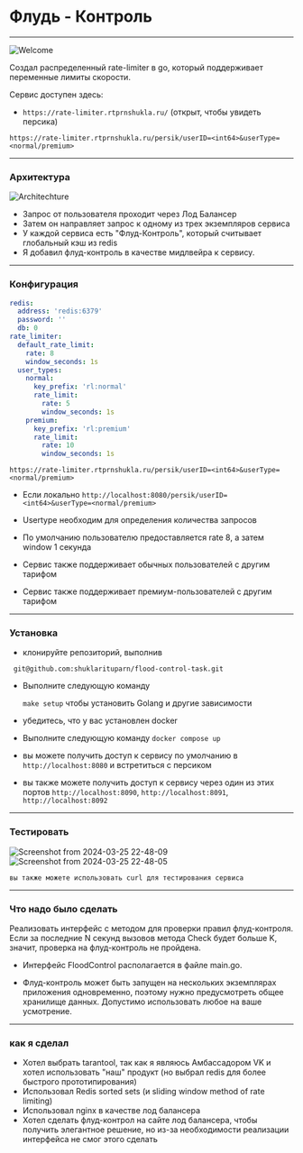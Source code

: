 # Флудь - Контроль 

---

![Welcome](https://github.com/shuklarituparn/flood-control-task/assets/66947051/e4777094-4d16-4287-bee7-7afe21294d35)

Создал распределенный rate-limiter в go, который поддерживает переменные лимиты скорости.

Сервис доступен здесь: 

 - `https://rate-limiter.rtprnshukla.ru/` (открыт, чтобы увидеть персика)

`https://rate-limiter.rtprnshukla.ru/persik/userID=<int64>&userType=<normal/premium>`

---


### Архитектура

![Architechture](https://github.com/shuklarituparn/flood-control-task/assets/66947051/28438f21-8e4e-4f05-a477-5b614dd30577) 

- Запрос от пользователя проходит через Лод Балансер
- Затем он направляет запрос к одному из трех экземпляров сервиса 
- У каждой сервиса есть "Флуд-Контроль", который считывает глобальный кэш из redis
- Я добавил флуд-контроль в качестве мидлвейра к сервису.

---

### Конфигурация

```yaml
redis:
  address: 'redis:6379'
  password: ''
  db: 0
rate_limiter:
  default_rate_limit:
    rate: 8
    window_seconds: 1s
  user_types:
    normal:
      key_prefix: 'rl:normal'
      rate_limit:
        rate: 5
        window_seconds: 1s
    premium:
      key_prefix: 'rl:premium'
      rate_limit:
        rate: 10
        window_seconds: 1s


```

`https://rate-limiter.rtprnshukla.ru/persik/userID=<int64>&userType=<normal/premium>`

- Eсли локально
`http://localhost:8080/persik/userID=<int64>&userType=<normal/premium>`

- Usertype необходим для определения количества запросов
- По умолчанию пользователю предоставляется rate 8, а затем window 1 секунда
- Сервис также поддерживает обычных пользователей с другим тарифом
- Сервис также поддерживает премиум-пользователей с другим тарифом
---

### Установка

- клонируйте репозиторий, выполнив
   

``` git@github.com:shuklarituparn/flood-control-task.git```

- Выполните следующую команду

    `make setup` чтобы установить Golang и другие зависимости

- убедитесь, что у вас установлен docker

- Выполните следующую команду
```docker compose up```

- вы можете получить доступ к сервису по умолчанию в `http://localhost:8080` и встретиться с персиком

- вы также можете получить доступ к сервису через один из этих портов `http://localhost:8090`, `http://localhost:8091`, `http://localhost:8092`

---

### Тестировать

![Screenshot from 2024-03-25 22-48-09](https://github.com/shuklarituparn/flood-control-task/assets/66947051/44db7a98-a637-4fb9-9431-71267be9518e)
![Screenshot from 2024-03-25 22-48-05](https://github.com/shuklarituparn/flood-control-task/assets/66947051/a9e57922-d07c-4467-a5ad-ecc610afd62b)

`вы также можете использовать curl для тестирования сервиса`

---

### Что надо было сделать

Реализовать интерфейс с методом для проверки правил флуд-контроля. Если за последние N секунд вызовов метода Check будет больше K, значит, проверка на флуд-контроль не пройдена.

- Интерфейс FloodControl располагается в файле main.go.

- Флуд-контроль может быть запущен на нескольких экземплярах приложения одновременно, поэтому нужно предусмотреть общее хранилище данных. Допустимо использовать любое на ваше усмотрение. 

----

### как я сделал

- Хотел выбрать tarantool, так как я являюсь Амбассадором VK и хотел использовать "наш" продукт (но выбрал redis для более быстрого прототипирования)
- Использовал Redis sorted sets (и sliding window method of rate limiting)
- Использовал nginx в качестве лод балансера
- Хотел сделать флуд-контрол на сайте лод балансера, чтобы получить элегантное решение, но из-за необходимости реализации интерфейса не смог этого сделать 


